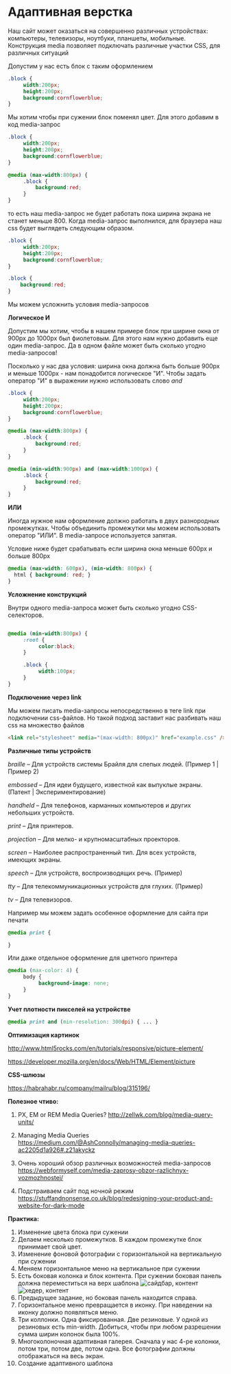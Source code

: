 # Адаптивная верстка

Наш сайт может оказаться на совершенно различных устройствах: компьютеры, телевизоры, ноутбуки, планшеты, мобильные.
Конструкция  media позволяет подключать различные участки CSS, для различных ситуаций

Допустим у нас есть блок с таким оформлением

```css
.block {
     width:200px;
     height:200px;
     background:cornflowerblue;
}
```

Мы хотим чтобы при сужении блок поменял цвет. Для этого добавим в код media-запрос

```css
.block {
     width:200px;
     height:200px;
     background:cornflowerblue;
}

@media (max-width:800px) {
     .block {
         background:red;
     }
}
```

то есть наш media-запрос не будет работать пока ширина экрана не станет меньше 800. Когда media-запрос выполнился, для браузера наш css будет выглядеть следующим образом.

```css
.block {
     width:200px;
     height:200px;
     background:cornflowerblue;
}

.block {
    background:red;
}
```

Мы можем усложнить условия media-запросов

**Логическое И**

Допустим мы хотим, чтобы в нашем примере блок при ширине окна от 900px до 1000px был фиолетовым. Для этого нам нужно добавить еще один media-запрос. Да в одном файле может быть сколько угодно media-запросов!

Посколько у нас два условия: ширина окна должна быть больше 900px и меньше 1000px - нам понадобится логическое "И". Чтобы задать оператор "И" в выражении нужно использовать слово *and*

```css
.block {
     width:200px;
     height:200px;
     background:cornflowerblue;
}

@media (max-width:800px) {
     .block {
         background:red;
     }
}

@media (min-width:900px) and (max-width:1000px) {
     .block {
         background:red;
     }
}
```

**ИЛИ**

Иногда нужное нам оформление должно работать в двух разнородных промежутках. Чтобы объединить промежутки мы можем использовать оператор "ИЛИ". В media-запросе используется запятая.

Условие ниже будет срабатывать если ширина окна меньше 600px и больше 800px

```css
@media (max-width: 600px), (min-width: 800px) {
  html { background: red; }
}
```

**Усложнение конструкций**

Внутри одного media-запроса может быть сколько угодно CSS-селекторов.

```css

@media (min-width:800px) {
     :root {
          color:black;
     }

     .block {
          width:100px;
     }
}

```

**Подключение через link**

Мы можем писать media-запросы непосредственно в теге link при подключении css-файлов. Но такой подход заставит нас разбивать наш css на множество файлов

```html
<link rel="stylesheet" media="(max-width: 800px)" href="example.css" />
```

**Различные типы устройств**

_braille_ – Для устройств системы Брайля для слепых людей. (Пример 1 | Пример 2)

_embossed_ – Для идеи будущего, известной как выпуклые экраны. (Патент | Экспериментирование)

_handheld_ – Для телефонов, карманных компьютеров и других небольших устройств.

_print_ – Для принтеров.

_projection_ – Для мелко- и крупномасштабных проекторов.

_screen_ – Наиболее распространенный тип. Для всех устройств, имеющих экраны.

_speech_ – Для устройств, воспроизводящих речь. (Пример)

_tty_ – Для телекоммуникационных устройств для глухих. (Пример)

_tv_ – Для телевизоров.

Например мы можем задать особенное оформление для сайта при печати

```css
@media print {

}
```

Или даже отдельное оформление для цветного принтера

```css
@media (max-color: 4) {
     body {
          background-image: none;
     }
}
```


**Учет плотности пикселей на устройстве**

```css
@media print and (min-resolution: 300dpi) { ... }
```

**Оптимизация картинок<picture>**

http://www.html5rocks.com/en/tutorials/responsive/picture-element/

https://developer.mozilla.org/en/docs/Web/HTML/Element/picture


**CSS-шлюзы**

https://habrahabr.ru/company/mailru/blog/315196/

**Полезное чтиво:**

1. PX, EM or REM Media Queries?
http://zellwk.com/blog/media-query-units/

2. Managing Media Queries
https://medium.com/@AshConnolly/managing-media-queries-ac2205d1a926#.z21akyckz

3. Очень хороший обзор различных возможностей media-запросов https://webformyself.com/media-zaprosy-obzor-razlichnyx-vozmozhnostej/

4. Подстраиваем сайт под ночной режим
https://stuffandnonsense.co.uk/blog/redesigning-your-product-and-website-for-dark-mode


**Практика:**

1. Изменение цвета блока при сужении
2. Делаем несколько промежутков. В каждом промежутке блок принимает свой цвет.
3. Изменение фоновой фотографии с горизонтальной на вертикальную при сужении
4. Меняем горизонтальное меню на вертикальное при сужении
5. Есть боковая колонка и блок контента. При сужении боковая панель должна переместиться на верх шаблона
![сайдбар, контент](pics/02_inline_and_block_elements/sidebar_content.gif)
<BR>![хедер, контент](pics/21_adaptive_design/content_header.gif)
6. Предыдущее задание, но боковая панель находится справа.
7. Горизонтальное меню превращается в иконку. При наведении на иконку должно появляться меню.
8. Три коллонки. Одна фиксированная. Две резиновые. У одной из резиновых есть min-width. Добиться, чтобы при любом разрешении сумма ширин колонок была 100%.
9. Многоколоночная адаптивная галерея. Сначала у нас 4-ре колонки, потом три, потом две, потом одна. Все фотографии должны отображаться на весь экран. 
10. Создание адаптивного шаблона
 

